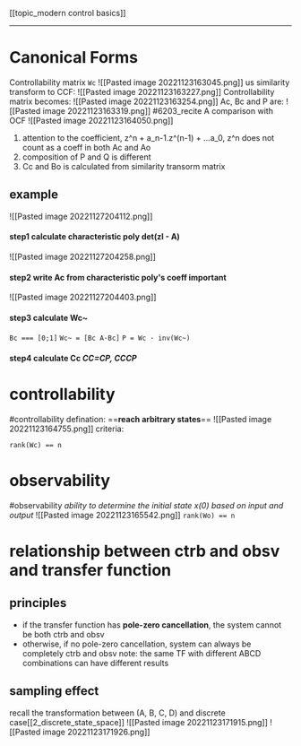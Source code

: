 [[topic_modern control basics]]
****
# Canonical Forms
Controllability matrix `Wc`
![[Pasted image 20221123163045.png]]
us similarity transform to CCF:
![[Pasted image 20221123163227.png]]
Controllability matrix becomes:
![[Pasted image 20221123163254.png]]
Ac, Bc and P are:
![[Pasted image 20221123163319.png]]
#6203_recite
A comparison with OCF
![[Pasted image 20221123164050.png]]
1. attention to the coefficient, z^n + a_n-1.z^(n-1) + ...a_0, z^n does not count as a coeff in both Ac and Ao
2. composition of P and Q is different
3. Cc and Bo is calculated from similarity transorm matrix
## example
![[Pasted image 20221127204112.png]]
#### step1 calculate characteristic poly **det(zI - A)**
![[Pasted image 20221127204258.png]]
#### step2 write Ac from characteristic poly's coeff **important**
![[Pasted image 20221127204403.png]]
#### step3 calculate Wc~
`Bc === [0;1]`
`Wc~ = [Bc A·Bc]`
`P = Wc · inv(Wc~)`
#### step4 calculate Cc _CC=CP, CCCP_

# controllability
#controllability
defination: 
==**reach arbitrary states**==
![[Pasted image 20221123164755.png]]
criteria:
```
rank(Wc) == n
```
# observability
#observability
_ability to determine the initial state x(0) based on input and output_
![[Pasted image 20221123165542.png]]
`rank(Wo) == n`
# relationship between ctrb and obsv and transfer function
## principles
- if the transfer function has **pole-zero cancellation**, the system cannot be both ctrb and obsv
- otherwise, if no pole-zero cancellation, system can always be completely ctrb and obsv
note: the same TF with different ABCD combinations can have different results




## sampling effect
recall the transformation between (A, B, C, D) and discrete case[[2_discrete_state_space]]
![[Pasted image 20221123171915.png]]
![[Pasted image 20221123171926.png]]
